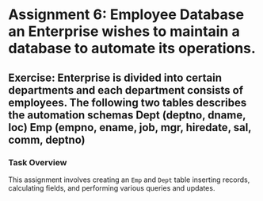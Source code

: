 # Assignment 6: Employee Database an Enterprise wishes to maintain a database to automate its operations.

## Exercise: Enterprise is divided into certain departments and each department consists of employees. The following two tables describes the automation schemas Dept (deptno, dname, loc) Emp (empno, ename, job, mgr, hiredate, sal, comm, deptno)

### Task Overview

This assignment involves creating an `Emp` and `Dept` table inserting records, calculating fields, and performing various queries and updates.
